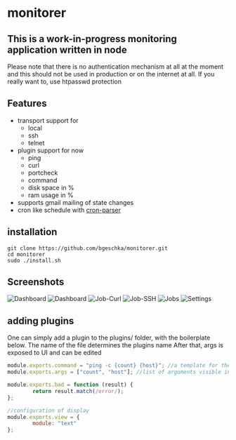 # monitorer

## This is a __work-in-progress__ monitoring application written in node

Please note that there is no authentication mechanism at all at the moment and this
should not be used in production or on the internet at all. If you really want to, use htpasswd protection

## Features
* transport support for
  * local
  * ssh
  * telnet
* plugin support for now
  * ping
  * curl
  * portcheck
  * command
  * disk space in %
  * ram usage in %
* supports gmail mailing of state changes
* cron like schedule with [cron-parser](https://www.npmjs.com/package/cron-parser)



## installation
```
git clone https://github.com/bgeschka/monitorer.git
cd monitorer
sudo ./install.sh
```


## Screenshots
![Dashboard](http://files.bgeschka.de/monitorer-screens/dash-icons.png)
![Dashboard](http://files.bgeschka.de/monitorer-screens/dash-list.png)
![Job-Curl](http://files.bgeschka.de/monitorer-screens/jobedit-curl.png)
![Job-SSH](http://files.bgeschka.de/monitorer-screens/jobedit-ssh.png)
![Jobs](http://files.bgeschka.de/monitorer-screens/jobs.png)
![Settings](http://files.bgeschka.de/monitorer-screens/settings.png)

## adding plugins

One can simply add a plugin to the plugins/ folder, with the boilerplate below.
The name of the file determines the plugins name
After that, args is exposed to UI and can be edited

```javascript
module.exports.command = "ping -c {count} {host}"; //a template for the command to run
module.exports.args = ["count", "host"]; //list of arguments visible in UI for editing

module.exports.bad = function (result) {
        return result.match(/error/);
};

//configuration of display
module.exports.view = {
        module: "text"
};
```
